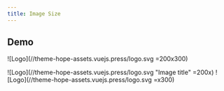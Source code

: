 ```yaml
---
title: Image Size
---
```


## Demo

![Logo](//theme-hope-assets.vuejs.press/logo.svg =200x300)

![Logo](//theme-hope-assets.vuejs.press/logo.svg "Image title" =200x)
![Logo](//theme-hope-assets.vuejs.press/logo.svg =x300)
